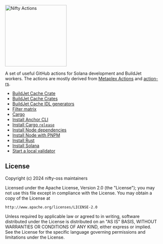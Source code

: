 <p>
    <img width="200" alt="Nifty Actions" src="https://github.com/nifty-oss/actions/assets/729235/543f1db0-7251-4c68-a538-2c88145320dd" />
</p>

A set of useful GitHub actions for Solana development and BuildJet workers. The actions are mostly derived from [Metaplex Actions](https://github.com/metaplex-foundation/actions) and [action-rs](https://github.com/actions-rs).

- [BuildJet Cache Crate](./buildjet-cache-crate)
- [BuildJet Cache Crates](./buildjet-cache-crates)
- [BuildJet Cache IDL generators](./buildjet-cache-idl-generators)
- [Filter matrix](./filter-matrix)
- [Cargo](./cargo)
- [Install Anchor CLI](./install-anchor-cli)
- [Install Cargo `release`](./install-cargo-release)
- [Install Node dependencies](./install-node-dependencies)
- [Install Node with PNPM](./install-node-with-pnpm)
- [Install Rust](./install-rust)
- [Install Solana](./install-solana)
- [Start a local validator](./start-validator)

## License

Copyright (c) 2024 nifty-oss maintainers

Licensed under the Apache License, Version 2.0 (the "License");
you may not use this file except in compliance with the License.
You may obtain a copy of the License at

    http://www.apache.org/licenses/LICENSE-2.0

Unless required by applicable law or agreed to in writing, software
distributed under the License is distributed on an "AS IS" BASIS,
WITHOUT WARRANTIES OR CONDITIONS OF ANY KIND, either express or implied.
See the License for the specific language governing permissions and
limitations under the License.
